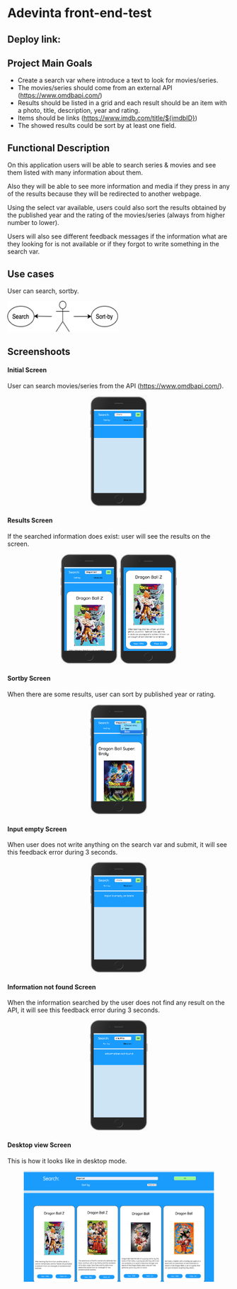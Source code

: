 # Adevinta front-end-test 

## Deploy link: []()

## Project Main Goals 

- Create a search var where introduce a text to look for movies/series.
- The movies/series should come from an external API (https://www.omdbapi.com/)
- Results should be listed in a grid and each result should be an item with a photo, title, description, year and rating. 
- Items should be links (https://www.imdb.com/title​/${imdbID})
- The showed results could be sort by at least one field. 

## Functional Description

On this application users will be able to search series & movies and see them listed with many information about them.

Also they will be able to see more information and media if they press in any of the results because they will be redirected to another webpage.

Using the select var available, users could also sort the results obtained by the published year and the rating of the movies/series (always from higher number to lower).

Users will also see different feedback messages if the information what are they looking for is not available or if they forgot to write something in the search var.

## Use cases

User can search, sortby.

<img src="images/Use-cases.png" height= "70" width="250">


## Screenshoots

#### Initial Screen

User can search movies/series from the API (https://www.omdbapi.com/).

<center>
<img src="images/Initial-screen.png" height= "250" width="130">
</center>

#### Results Screen

If the searched information does exist: user will see the results on the screen.

<center>
<img src="images/Results-screen1.png" height= "250" width="130">

<img src="images/Results-screen2.png" height= "250" width="130">
</center>


#### Sortby Screen

When there are some results, user can sort by published year or rating.

<center>
<img src="images/Sortby-screen.png" height= "250" width="130">
</center>

#### Input empty Screen

When user does not write anything on the search var and submit, it will see this feedback error during 3 seconds.

<center>
<img src="images/Input-empty-screen.png" height= "250" width="130">
</center>

####  Information not found Screen

When the information searched by the user does not find any result on the API, it will see this feedback error during 3 seconds.

<center>
<img src="images/Info-not-found-screen.png" height= "250" width="130">
</center>

#### Desktop view Screen

This is how it looks like in desktop mode. 

<center>
<img src="images/Desktop-view-screen.png" height= "250" width="430">
</center>
